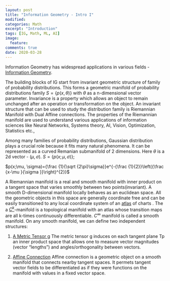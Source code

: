 ```yaml
---
layout: post
title: "Information Geometry - Intro I"
modified:
categories: Math
excerpt: "Introduction"
tags: [IG, Math, ML, AI]
image:
  feature:
comments: true
date: 2020-03-28
---
```


Information Geometry has widespread applications in various fields - [Information Geometry](https://greeshmab.github.io/math/IG-Intro/).

The building blocks of IG start from invariant geometric structure of family of probability distributions. This forms a geometric manifold of probability distributions family $S=\{p(x,\theta)\}$ with $\theta$ as a n-dimensional vector parameter. Invariance is a property which allows an object to remain unchanged after an operation or transformation on the object. An invariant structure that can be used to study the distribution family is Riemannian Manifold with Dual Affine connections. The properties of the Riemannian manifold are used to understand various applications of information sciences like Neural Networks, Systems theory, AI, Vision, Optimization, Statistics etc.,

Among many families of probability distributions, Gaussian distribution plays a crucial role because it fits many natural phenomena. It can be represented as a curved Remanian submanifold of 2 dimensions. Here $\theta$ is a 2d vector - $(\mu, \sigma)$.
$S= \{p(x;\mu, \sigma)\}$;

$p(x;\mu, \sigma)={\frac {1}{\sqrt {2\pi}\sigma}}e^{-{\frac {1}{2}}\left({\frac {x-\mu }{\sigma }}\right)^{2}}$

A Riemannian manifold is a real and smooth manifold with inner product on a tangent space that varies smoothly between two points(invariant). A smooth D-dimensional manifold locally behaves as an euclidean space. All the geometric objects in this space are generally coordinate free and can be easily transitioned to any local coordinate system of an [atlas](https://greeshmab.github.io/math/IG-Basics/) of charts . The a [$C^{k}$](https://en.wikipedia.org/wiki/Differentiability_class)-manifold is a topological manifold with an atlas whose transition maps are all k-times continuously differentiable. $C^{\infty}$ manifold is called a smooth manifold. On any smooth manifold, we can define two independent structures:

1.  [A Metric Tensor g](https://greeshmab.github.io/math/IG-Basics/) 
The metric tensor g induces on each tangent plane Tp an inner product space that allows one to measure vector magnitudes (vector “lengths”) and angles/orthogonality between vectors.

2.  [Affine Connection](https://greeshmab.github.io/math/IG-Basics/)
Affine connection is a geometric object on a smooth manifold that connects nearby tangent spaces. It permets tangent vector fields to be differentiated as if they were functions on the manifold with values in a fixed vector space.

  
  
